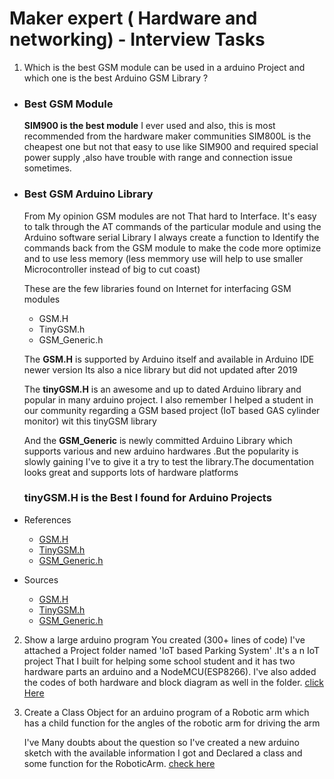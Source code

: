 # Maker expert ( Hardware and networking) - Interview Tasks

1)  Which is the best GSM module can be used in a arduino Project and which one is the best Arduino GSM Library ?

 - ### Best GSM Module
 
     **SIM900 is the best module** I ever used and also, this is most recommended  from the hardware maker communities 
        SIM800L is the cheapest one but not that easy to use like SIM900 and required special power supply ,also have trouble with range and connection issue sometimes.

- ### Best GSM Arduino Library

    From My opinion GSM modules are not That hard to Interface. It's easy to talk through the AT commands of the particular module and using the Arduino software serial Library I always create a function to Identify the commands back from the GSM module to make the code more optimize and to use less memory (less memmory use will help to use smaller Microcontroller instead of big to cut coast)

    These are the few libraries found on Internet for interfacing GSM modules 
    - GSM.H
    - TinyGSM.h
     - GSM_Generic.h

    The **GSM.H** is supported by Arduino itself and available in Arduino IDE newer version Its also a nice library but did not updated after 2019

    The **tinyGSM.H** is an awesome and up to dated Arduino library and popular in many arduino project. I also remember I helped a student in our community regarding a GSM based project (IoT based GAS cylinder monitor) wit this tinyGSM library

    And the **GSM_Generic** is newly committed Arduino Library which  supports various and new  arduino hardwares .But the popularity is slowly gaining I've to give it a try to test the library.The documentation looks great and supports lots of hardware platforms

    ### tinyGSM.H is the Best I found for Arduino Projects

- References
    - [GSM.H](https://docs.arduino.cc/retired/archived-libraries/GSM)
    - [TinyGSM.h](https://www.arduinolibraries.info/libraries/tiny-gsm)
    - [GSM_Generic.h](https://www.arduinolibraries.info/libraries/gsm_generic)

 - Sources

    - [GSM.H](https://github.com/arduino-libraries/GSM)
    - [TinyGSM.h](https://github.com/vshymanskyy/TinyGSM)
    - [GSM_Generic.h](https://github.com/khoih-prog/GSM_Generic)




2) Show a large arduino program You created (300+ lines of code)
 I've attached a Project folder named 'IoT based Parking System' .It's a n IoT project That I built for helping some school student and it has two hardware parts an arduino and a NodeMCU(ESP8266). I've also added the codes of both hardware and block diagram as well in the folder. [click Here](./IoT%20based%20Parking%20System/)

3) Create a Class Object for an arduino program of a Robotic arm which has a child function for the angles of the robotic arm for driving the arm 

     I've Many doubts about the question so I've created a new arduino sketch with the available information I got and Declared a class and some function for the RoboticArm. [check here](./Arduino-class-example/Arduino-class-example.ino)